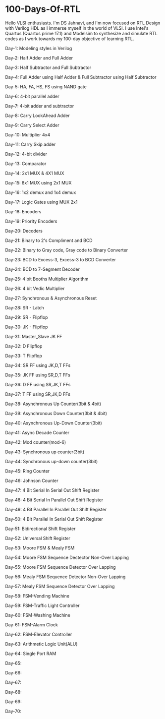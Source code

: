 # 100-Days-Of-RTL
Hello VLSI enthusiasts. I'm DS Jahnavi, and I'm now focused on RTL Design with Verilog HDL as I immerse myself in the world of VLSI. I use Intel's Quartus (Quartus prime 17.1) and Modelsim to synthesize and simulate RTL codes as I work towards my 100-day objective of learning RTL. 

Day-1: Modeling styles in Verilog

Day-2: Half Adder and Full Adder

Day-3: Half Subtractor and Full Subtractor

Day-4: Full Adder using Half Adder & Full Subtractor using Half Subtractor

Day-5: HA, FA, HS, FS using NAND gate

Day-6: 4-bit parallel adder

Day-7: 4-bit adder and subtractor

Day-8: Carry LookAhead Adder

Day-9: Carry Select Adder

Day-10: Multiplier 4x4

Day-11: Carry Skip adder

Day-12: 4-bit divider

Day-13: Comparator

Day-14: 2x1 MUX & 4X1 MUX

Day-15: 8x1 MUX using 2x1 MUX

Day-16: 1x2 demux and 1x4 demux

Day-17: Logic Gates using MUX 2x1

Day-18: Encoders

Day-19: Priority Encoders

Day-20: Decoders

Day-21: Binary to 2's Compliment and BCD

Day-22: Binary to Gray code, Gray code to Binary Converter

Day-23: BCD to Excess-3, Excess-3 to BCD Converter

Day-24: BCD to 7-Segment Decoder

Day-25: 4 bit Booths Multiplier Algorithm

Day-26: 4 bit Vedic Multiplier

Day-27: Synchronous & Asynchronous Reset

Day-28: SR - Latch

Day-29: SR - Flipflop

Day-30: JK - Flipflop

Day-31: Master_Slave JK FF

Day-32: D Flipflop

Day-33: T Flipflop

Day-34: SR FF using JK,D,T FFs

Day-35: JK FF using SR,D,T FFs

Day-36: D FF using  SR,JK,T FFs

Day-37: T FF using  SR,JK,D FFs

Day-38: Asynchronous Up Counter(3bit & 4bit)

Day-39: Asynchronous Down Counter(3bit & 4bit)

Day-40: Asynchronous Up-Down Counter(3bit)

Day-41: Async Decade Counter

Day-42: Mod counter(mod-6)

Day-43: Synchronous up counter(3bit)

Day-44: Synchronous up-down counter(3bit)

Day-45: Ring Counter

Day-46: Johnson Counter

Day-47: 4 Bit Serial In Serial Out Shift Register

Day-48: 4 Bit Serial In Parallel Out Shift Register

Day-49: 4 Bit Parallel In Parallel Out Shift Register

Day-50: 4 Bit Parallel In Serial Out Shift Register

Day-51: Bidirectional  Shift Register

Day-52: Universal Shift Register

Day-53: Moore FSM &  Mealy FSM

Day-54: Moore FSM Sequence Dectector Non-Over Lapping

Day-55: Moore FSM Sequence Detector Over Lapping

Day-56: Mealy FSM Sequence Detector Non-Over Lapping

Day-57: Mealy FSM Sequence Detector Over Lapping

Day-58: FSM-Vending Machine

Day-59: FSM-Traffic Light Controller

Day-60: FSM-Washing Machine

Day-61: FSM-Alarm Clock

Day-62: FSM-Elevator Controller

Day-63: Arithmetic Logic Unit(ALU)

Day-64: Single Port RAM

Day-65:

Day-66:

Day-67:

Day-68:

Day-69:

Day-70:











































































